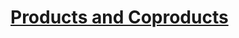 # [Products and Coproducts](https://bartoszmilewski.com/2015/01/07/products-and-coproducts/)


<!--stackedit_data:
eyJoaXN0b3J5IjpbLTc0NzYwMTc5NV19
-->